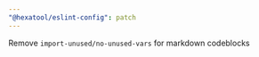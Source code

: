 ```yaml
---
"@hexatool/eslint-config": patch
---
```


Remove `import-unused/no-unused-vars` for markdown codeblocks
